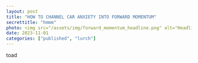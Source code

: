 ```yaml
---
layout: post
title: "HOW TO CHANNEL CAR ANXIETY INTO FORWARD MOMENTUM"
secrettitle: "hmmm"
photo: <img src="/assets/img/forward_momentum_headline.png" alt="Headline of HOW TO CHANNEL CAR ANXIETY INTO FORWARD MOMENTUM as seen in Lurch Zine.">
date: 2023-11-01
categories: ["published", "lurch"]
---
```


<!--- --->
toad

